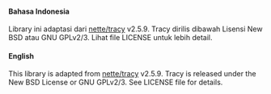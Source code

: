 #### Bahasa Indonesia

Library ini adaptasi dari [nette/tracy](https://github.com/nette/tracy) v2.5.9.
Tracy dirilis dibawah Lisensi New BSD atau GNU GPLv2/3. Lihat file LICENSE untuk lebih detail.



#### English

This library is adapted from [nette/tracy](https://github.com/nette/tracy) v2.5.9.
Tracy is released under the New BSD License or GNU GPLv2/3. See LICENSE file for details.
